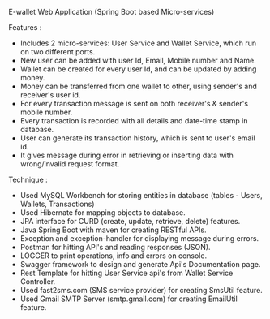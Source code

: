 E-wallet Web Application (Spring Boot based Micro-services)

Features :
- Includes 2 micro-services: User Service and Wallet Service, which run on two different ports.
- New user can be added with user Id, Email, Mobile number and Name.
- Wallet can be created for every user Id, and can be updated by adding money.
- Money can be transferred from one wallet to other, using sender's and receiver's user id.
- For every transaction message is sent on both receiver's & sender's mobile number.
- Every transaction is recorded with  all details and date-time stamp in database.
- User can generate its transaction history, which is sent to user's email id.
- It gives message during error in retrieving or inserting data with wrong/invalid request format.

Technique :

- Used MySQL Workbench for storing entities in database (tables - Users, Wallets, Transactions) 
- Used Hibernate for mapping objects to database.
- JPA interface for CURD (create, update, retrieve, delete) features.
- Java Spring Boot with maven for creating RESTful APIs.
- Exception and exception-handler for displaying message during errors.
- Postman for hitting API's and reading responses (JSON).
- LOGGER to print operations, info and errors on console.
- Swagger framework to design and generate Api's Documentation page.
- Rest Template for hitting User Service api's from Wallet Service Controller.
- Used fast2sms.com (SMS service provider) for creating SmsUtil feature.
- Used Gmail SMTP Server (smtp.gmail.com) for creating EmailUtil feature.
